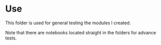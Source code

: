 # Use

This folder is used for general testing the modules I created.

Note that there are notebooks located straight in the folders for advance tests.
